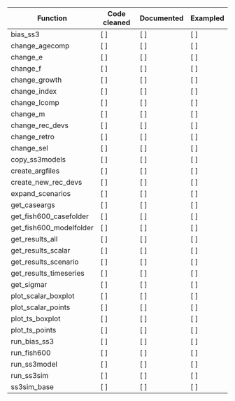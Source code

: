 
Function                | Code cleaned  | Documented    | Exampled
----------------------- | ------------- | ------------  | --------
bias_ss3                |  [ ]          |  [ ]          |  [ ]
change_agecomp          |  [ ]          |  [ ]          |  [ ]
change_e                |  [ ]          |  [ ]          |  [ ]
change_f                |  [ ]          |  [ ]          |  [ ]
change_growth           |  [ ]          |  [ ]          |  [ ]
change_index            |  [ ]          |  [ ]          |  [ ]
change_lcomp            |  [ ]          |  [ ]          |  [ ]
change_m                |  [ ]          |  [ ]          |  [ ]
change_rec_devs         |  [ ]          |  [ ]          |  [ ]
change_retro            |  [ ]          |  [ ]          |  [ ]
change_sel              |  [ ]          |  [ ]          |  [ ]
copy_ss3models          |  [ ]          |  [ ]          |  [ ]
create_argfiles         |  [ ]          |  [ ]          |  [ ]
create_new_rec_devs     |  [ ]          |  [ ]          |  [ ]
expand_scenarios        |  [ ]          |  [ ]          |  [ ]
get_caseargs            |  [ ]          |  [ ]          |  [ ]
get_fish600_casefolder  |  [ ]          |  [ ]          |  [ ]
get_fish600_modelfolder |  [ ]          |  [ ]          |  [ ]
get_results_all         |  [ ]          |  [ ]          |  [ ]
get_results_scalar      |  [ ]          |  [ ]          |  [ ]
get_results_scenario    |  [ ]          |  [ ]          |  [ ]
get_results_timeseries  |  [ ]          |  [ ]          |  [ ]
get_sigmar              |  [ ]          |  [ ]          |  [ ]
plot_scalar_boxplot     |  [ ]          |  [ ]          |  [ ]
plot_scalar_points      |  [ ]          |  [ ]          |  [ ]
plot_ts_boxplot         |  [ ]          |  [ ]          |  [ ]
plot_ts_points          |  [ ]          |  [ ]          |  [ ]
run_bias_ss3            |  [ ]          |  [ ]          |  [ ]
run_fish600             |  [ ]          |  [ ]          |  [ ]
run_ss3model            |  [ ]          |  [ ]          |  [ ]
run_ss3sim              |  [ ]          |  [ ]          |  [ ]
ss3sim_base             |  [ ]          |  [ ]          |  [ ]

